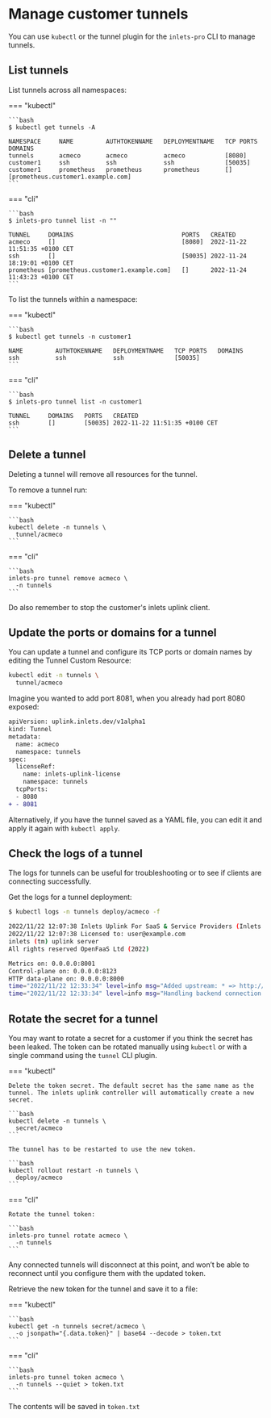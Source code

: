 # Manage customer tunnels

You can use `kubectl` or the tunnel plugin for the `inlets-pro` CLI to manage tunnels.

## List tunnels

List tunnels across all namespaces:

=== "kubectl"

    ```bash
    $ kubectl get tunnels -A

    NAMESPACE     NAME         AUTHTOKENNAME   DEPLOYMENTNAME   TCP PORTS   DOMAINS
    tunnels       acmeco       acmeco          acmeco           [8080]      
    customer1     ssh          ssh             ssh              [50035]
    customer1     prometheus   prometheus      prometheus       []         [prometheus.customer1.example.com]
    ```

=== "cli"

    ```bash
    $ inlets-pro tunnel list -n ""

    TUNNEL     DOMAINS                              PORTS   CREATED
    acmeco     []                                   [8080]  2022-11-22 11:51:35 +0100 CET
    ssh        []                                   [50035] 2022-11-24 18:19:01 +0100 CET
    prometheus [prometheus.customer1.example.com]   []      2022-11-24 11:43:23 +0100 CET
    ```


To list the tunnels within a namespace:

=== "kubectl"

    ```bash
    $ kubectl get tunnels -n customer1

    NAME         AUTHTOKENNAME   DEPLOYMENTNAME   TCP PORTS   DOMAINS
    ssh          ssh             ssh              [50035]
    ```

=== "cli"

    ```bash
    $ inlets-pro tunnel list -n customer1

    TUNNEL     DOMAINS   PORTS   CREATED
    ssh        []        [50035] 2022-11-22 11:51:35 +0100 CET
    ```

## Delete a tunnel

Deleting a tunnel will remove all resources for the tunnel.

To remove a tunnel run:

=== "kubectl"

    ```bash
    kubectl delete -n tunnels \
      tunnel/acmeco 
    ```

=== "cli"

    ```bash
    inlets-pro tunnel remove acmeco \
      -n tunnels
    ```

Do also remember to stop the customer's inlets uplink client.

## Update the ports or domains for a tunnel

You can update a tunnel and configure its TCP ports or domain names by editing the Tunnel Custom Resource:

```bash
kubectl edit -n tunnels \
  tunnel/acmeco  
```

Imagine you wanted to add port 8081, when you already had port 8080 exposed:

```diff
apiVersion: uplink.inlets.dev/v1alpha1
kind: Tunnel
metadata:
  name: acmeco
  namespace: tunnels
spec:
  licenseRef:
    name: inlets-uplink-license
    namespace: tunnels
  tcpPorts:
  - 8080
+ - 8081
```

Alternatively, if you have the tunnel saved as a YAML file, you can edit it and apply it again with `kubectl apply`.

## Check the logs of a tunnel

The logs for tunnels can be useful for troubleshooting or to see if clients are connecting successfully.

Get the logs for a tunnel deployment: 

```bash
$ kubectl logs -n tunnels deploy/acmeco -f

2022/11/22 12:07:38 Inlets Uplink For SaaS & Service Providers (Inlets Uplink for 5x Customers)
2022/11/22 12:07:38 Licensed to: user@example.com
inlets (tm) uplink server
All rights reserved OpenFaaS Ltd (2022)

Metrics on: 0.0.0.0:8001
Control-plane on: 0.0.0.0:8123
HTTP data-plane on: 0.0.0.0:8000
time="2022/11/22 12:33:34" level=info msg="Added upstream: * => http://127.0.0.1:9090 (9355de15c687471da9766cbe51423e54)"
time="2022/11/22 12:33:34" level=info msg="Handling backend connection request [9355de15c687471da9766cbe51423e54]"
```

## Rotate the secret for a tunnel

You may want to rotate a secret for a customer if you think the secret has been leaked. The token can be rotated manually using `kubectl` or with a single command using the `tunnel` CLI plugin.

=== "kubectl"

    Delete the token secret. The default secret has the same name as the tunnel. The inlets uplink controller will automatically create a new secret.

    ```bash
    kubectl delete -n tunnels \
      secret/acmeco 
    ```

    The tunnel has to be restarted to use the new token. 

    ```bash
    kubectl rollout restart -n tunnels \
      deploy/acmeco
    ```

=== "cli"

    Rotate the tunnel token:

    ```bash
    inlets-pro tunnel rotate acmeco \
      -n tunnels
    ```

Any connected tunnels will disconnect at this point, and won’t be able to reconnect until you configure them with the updated token.

Retrieve the new token for the tunnel and save it to a file:

=== "kubectl"

    ```bash
    kubectl get -n tunnels secret/acmeco \
      -o jsonpath="{.data.token}" | base64 --decode > token.txt 
    ```

=== "cli"

    ```bash
    inlets-pro tunnel token acmeco \
      -n tunnels --quiet > token.txt
    ```

The contents will be saved in `token.txt`
